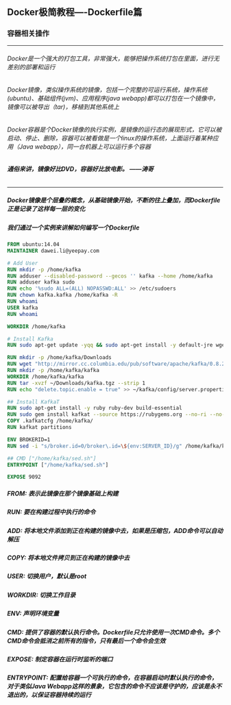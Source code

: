 Docker极简教程—-Dockerfile篇
--------------------------------------------------------

### 容器相关操作

--------------------------------------------------------
###### Docker是一个强大的打包工具，非常强大，能够把操作系统打包在里面，进行无差别的部署和运行
###### Docker镜像，类似操作系统的镜像，包括一个完整的可运行系统，操作系统(ubuntu)、基础组件(jvm)、应用程序(java webapp)都可以打包在一个镜像中，镜像可以被导出（tar)，移植到其他系统上
###### Docker容器是个Docker镜像的执行实例，是镜像的运行态的展现形式，它可以被启动、停止、删除，容器可以被看做是一个linux的操作系统，上面运行着某种应用（Java webapp），同一台机器上可以运行多个容器

###### **通俗来讲，镜像好比DVD，容器好比放电影。    ——涛哥** 
--------------------------------------------------------

##### Docker镜像是个层叠的概念，从基础镜像开始，不断的往上叠加，而Dockerfile正是记录了这样每一层的变化

##### 我们通过一个实例来讲解如何编写一个Dockerfile

```Dockerfile
FROM ubuntu:14.04
MAINTAINER dawei.li@yeepay.com 

# Add User
RUN mkdir -p /home/kafka
RUN adduser --disabled-password --gecos '' kafka --home /home/kafka
RUN adduser kafka sudo
RUN echo '%sudo ALL=(ALL) NOPASSWD:ALL' >> /etc/sudoers
RUN chown kafka.kafka /home/kafka -R
RUN whoami
USER kafka
RUN whoami

WORKDIR /home/kafka

# Install Kafka
RUN sudo apt-get update -yqq && sudo apt-get install -y default-jre wget

RUN mkdir -p /home/kafka/Downloads
RUN wget "http://mirror.cc.columbia.edu/pub/software/apache/kafka/0.8.2.1/kafka_2.11-0.8.2.1.tgz" -O ~/Downloads/kafka.tgz
RUN mkdir -p /home/kafka/kafka
WORKDIR /home/kafka/kafka
RUN tar -xvzf ~/Downloads/kafka.tgz --strip 1
RUN echo "delete.topic.enable = true" >> ~/kafka/config/server.properties

## Install KafkaT
RUN sudo apt-get install -y ruby ruby-dev build-essential
RUN sudo gem install kafkat --source https://rubygems.org --no-ri --no-rdoc
COPY .kafkatcfg /home/kafka/
RUN kafkat partitions

ENV BROKERID=1
RUN sed -i "s/broker.id=0/broker\.id=\${env:SERVER_ID}/g" /home/kafka/kafka/config/server.properties

## CMD ["/home/kafka/sed.sh"]
ENTRYPOINT ["/home/kafka/sed.sh"]

EXPOSE 9092
```

##### FROM: 表示此镜像在那个镜像基础上构建
##### RUN: 要在构建过程中执行的命令
##### ADD: 将本地文件添加到正在构建的镜像中去，如果是压缩包，ADD命令可以自动解压
##### COPY: 将本地文件拷贝到正在构建的镜像中去
##### USER: 切换用户，默认是root
##### WORKDIR: 切换工作目录
##### ENV: 声明环境变量
##### CMD: 提供了容器的默认执行命令。Dockerfile只允许使用一次CMD命令。多个CMD命令会抵消之前所有的指令，只有最后一个命令会生效
##### EXPOSE: 制定容器在运行时监听的端口
##### ENTRYPOINT: 配置给容器一个可执行的命令，在容器启动时默认执行的命令，对于类似Java Webapp这样的景象，它包含的命令不应该是守护的，应该是永不退出的，以保证容器持续的运行
